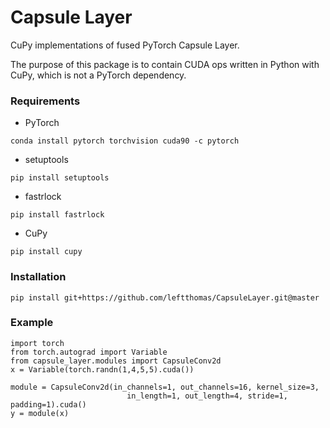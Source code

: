 # Capsule Layer

CuPy implementations of fused PyTorch Capsule Layer.

The purpose of this package is to contain CUDA ops written in Python with CuPy, which is not a PyTorch dependency.

### Requirements
* PyTorch
```
conda install pytorch torchvision cuda90 -c pytorch
```
* setuptools
```
pip install setuptools
```
* fastrlock
```
pip install fastrlock
```
* CuPy
```
pip install cupy
```

### Installation
```
pip install git+https://github.com/leftthomas/CapsuleLayer.git@master
```

### Example
```
import torch
from torch.autograd import Variable
from capsule_layer.modules import CapsuleConv2d
x = Variable(torch.randn(1,4,5,5).cuda())

module = CapsuleConv2d(in_channels=1, out_channels=16, kernel_size=3, 
                          in_length=1, out_length=4, stride=1, padding=1).cuda()
y = module(x)
```
